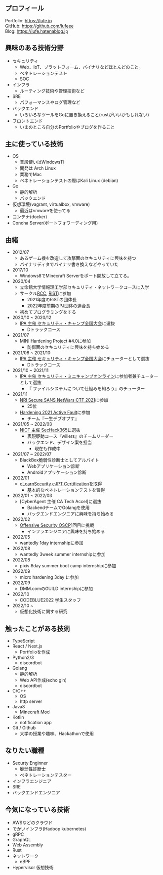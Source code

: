 ## プロフィール
Portfolio: https://lufe.jp  
GitHub: https://github.com/lufeee  
Blog: https://lufe.hatenablog.jp  

## 興味のある技術分野

- セキュリティ
	- Web、IoT、プラットフォーム、バイナリなどほとんどのこと。 
	- ペネトレーションテスト
	- SOC
- インフラ
	- ルーティング技術や管理技術など
- SRE
	- パフォーマンスやログ管理など
- バックエンド
	- いろいろなツールをGoに置き換えること(rustがいいかもしれない)
- フロントエンド 
	- いまのところ自分のPortfolioやブログを作ること

## 主に使っている技術

- OS
  - 普段使いはWindows11
  - 開発は Arch Linux
  - 業務でMac
  - ペネトレーションテストの際はKali Linux (debian)
- Go
  - 静的解析
  - バックエンド 
- 仮想環境(vagrant, virtualbox, vmware)
	- 最近はvmwareを使ってる
- コンテナ(docker) 
- Conoha Server(ポートフォワーディング用)

## 由緒

- 2012/07
	- あるゲーム機を改造して攻撃面のセキュリティに興味を持つ 
	- バイナリディタでバイナリ書き換えなどやっていた
- 2017/10
	- Windows8でMinecraft Serverをポート開放して立てる。
- 2020/04
	- 立命館大学情報理工学部セキュリティ・ネットワークコースに入学
	- サークル[RCC](http://www.rcc.ritsumei.ac.jp/), [RiST](https://risec.github.io/)に参加
		- 2021年度のRiSTの団体長
		- 2022年度前期のPJ団体の連合長
	- 初めてプログラミングをする
- 2020/10 ~ 2020/12
	- [IPA 主催 セキュリティ・キャンプ全国大会](https://www.ipa.go.jp/jinzai/camp/index.html)に選抜
		- Dトラックコース
- 2021/07
	- MINI Hardening Project #4.0に参加
		- 防御面のセキュリティに興味を持ち始める
- 2021/08 ~ 2021/10
	- [IPA 主催 セキュリティ・キャンプ全国大会](https://www.ipa.go.jp/jinzai/camp/index.html)にチューターとして選抜
		- Dトラックコース
- 2021/10 ~ 2021/11
	- [IPA 主催 セキュリティ・ミニキャンプオンライン](https://www.security-camp.or.jp/minicamp/online2021.html)に参加者兼チューターとして選抜
		- 『 ファイルシステムについて仕組みを知ろう』のチューター
- 2021/11
	- [NRI Secure SANS NetWars CTF 2021](https://www.nri-secure.co.jp/event/2021/netwars)に参加
		- 25位
	- [Hardening 2021 Active Fault](https://wasforum.jp/2021/09/release-hardening-2021-active-fault/)に参加
		- チーム『一生デブオプす』
- 2021/05 ~ 2022/03
	- [NICT 主催 SecHack365](https://sechack365.nict.go.jp/)に選抜
		- 表現駆動コース『willers』のチームリーダー
		- バックエンド、デザイン案を担当
			- 現在も作成中
- 2021/07 ~ 2022/07
	- BlackBox脆弱性診断士としてアルバイト
		- Webアプリケーション診断
		- Androidアプリケーション診断
- 2022/01
	- [eLearnSecurity eJPT Certification](https://elearnsecurity.com/product/ejpt-certification/)を取得
		- 基本的なペネトレーションテストを習得
- 2022/01 ~ 2022/03
	- [CyberAgent 主催 CA Tech Accel]に選抜
		- BackendチームでGolangを使用
		- バックエンドエンジニアに興味を持ち始める
- 2022/02
	- [Offensive Security OSCP](https://www.offensive-security.com/pwk-oscp/)1回目に挑戦
		- インフラエンジニアに興味を持ち始める
- 2022/05
	- wantedly 1day internshipに参加
- 2022/08
	- wantedly 3week summer internshipに参加	
- 2022/08
	- pixiv 8day summer boot camp internshipに参加
- 2022/09
	- micro hardening 3day に参加
- 2022/09
	- DMM.comのGUILD internshipに参加   
- 2022/10 
	- CODEBLUE2022 学生スタッフ
- 2022/10 ~
	- 仮想化技術に関する研究

## 触ったことがある技術

- TypeScript
- React / Next.js
	- Portfolioを作成
- Python2/3
	- discordbot 
- Golang
	- 静的解析
	- Web API作成(echo gin)
	- discordbot
- C/C++
	- OS
	- http server
- Java8
	- Minecraft Mod
- Kotlin
	- notification app
- Git / Github
	- 大学の授業や趣味、Hackathonで使用


## なりたい職種

- Securty Enginner
	- 脆弱性診断士
	- ペネトレーションテスター
- インフラエンジニア
- SRE
- バックエンドエンジニア

## 今気になっている技術

- AWSなどのクラウド
- でかいインフラ(Hadoop kubernetes)
- gRPC
- GraphQL
- Web Assembly
- Rust
- ネットワーク
	- eBPF
- Hypervisor 仮想技術
